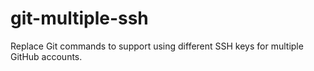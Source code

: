 # git-multiple-ssh
Replace Git commands to support using different SSH keys for multiple GitHub accounts.
